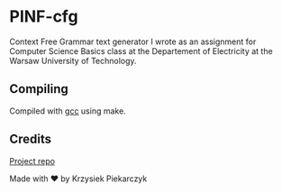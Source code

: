 # PINF-cfg
Context Free Grammar text generator I wrote as an assignment for Computer Science Basics class at the Departement of Electricity at the Warsaw University of Technology.

## Compiling
Compiled with [gcc](https://gcc.gnu.org/) using make.

## Credits
[Project repo](https://github.com/k-piekarczyk/PINF-cfg)

Made with ❤️ by Krzysiek Piekarczyk